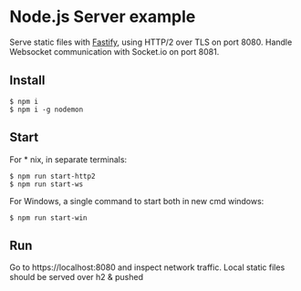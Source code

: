 # Node.js Server example

Serve static files with [Fastify](https://github.com/fastify/fastify), using HTTP/2 over TLS on port 8080.
Handle Websocket communication with Socket.io on port 8081.

## Install

```
$ npm i
$ npm i -g nodemon
``` 


## Start
For * nix, in separate terminals:

```
$ npm run start-http2
$ npm run start-ws
```

For Windows, a single command to start both in new cmd windows:

```
$ npm run start-win
```

## Run
Go to https://localhost:8080 and inspect network traffic. Local static files should be served over h2 & pushed
